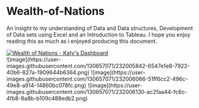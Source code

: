 # Wealth-of-Nations
An insight to my understanding of Data and Data structures, Development of Data sets using Excel and an Introduction to Tableau. I hope you enjoy reading this as much as i enjoyed producing this document.
<div class='tableauPlaceholder' id='viz1681464456096' style='position: relative'><noscript><a href='#'><img alt='Wealth of Nations  - Katy&#39;s Dashboard ' src='https:&#47;&#47;public.tableau.com&#47;static&#47;images&#47;We&#47;WealthofNations-Katysworkbook&#47;Dashboard1&#47;1_rss.png' style='border: none' /></a></noscript><object class='tableauViz'  style='display:none;'><param name='host_url' value='https%3A%2F%2Fpublic.tableau.com%2F' /> <param name='embed_code_version' value='3' /> <param name='site_root' value='' /><param name='name' value='WealthofNations-Katysworkbook&#47;Dashboard1' /><param name='tabs' value='no' /><param name='toolbar' value='yes' /><param name='static_image' value='https:&#47;&#47;public.tableau.com&#47;static&#47;images&#47;We&#47;WealthofNations-Katysworkbook&#47;Dashboard1&#47;1.png' /> <param name='animate_transition' value='yes' /><param name='display_static_image' value='yes' /><param name='display_spinner' value='yes' /><param name='display_overlay' value='yes' /><param name='display_count' value='yes' /><param name='language' value='en-US' /></object></div>                <script type='text/javascript'>                    var divElement = document.getElementById('viz1681464456096');                    var vizElement = divElement.getElementsByTagName('object')[0];                    if ( divElement.offsetWidth > 800 ) { vizElement.style.width='100%';vizElement.style.height=(divElement.offsetWidth*0.75)+'px';} else if ( divElement.offsetWidth > 500 ) { vizElement.style.width='100%';vizElement.style.height=(divElement.offsetWidth*0.75)+'px';} else { vizElement.style.width='100%';vizElement.style.height='1277px';}                     var scriptElement = document.createElement('script');                    scriptElement.src = 'https://public.tableau.com/javascripts/api/viz_v1.js';                    vizElement.parentNode.insertBefore(scriptElement, vizElement);                </script>
![image](https://user-images.githubusercontent.com/130657071/232005842-6547e1e8-7922-40b6-827a-1909644b6364.png)
![image](https://user-images.githubusercontent.com/130657071/232006066-51ff6cc2-496c-49e8-a914-14860bc078fc.png)
![image](https://user-images.githubusercontent.com/130657071/232006130-ac2faa44-fc6c-4fb8-8a8b-b109c488edb2.png)
